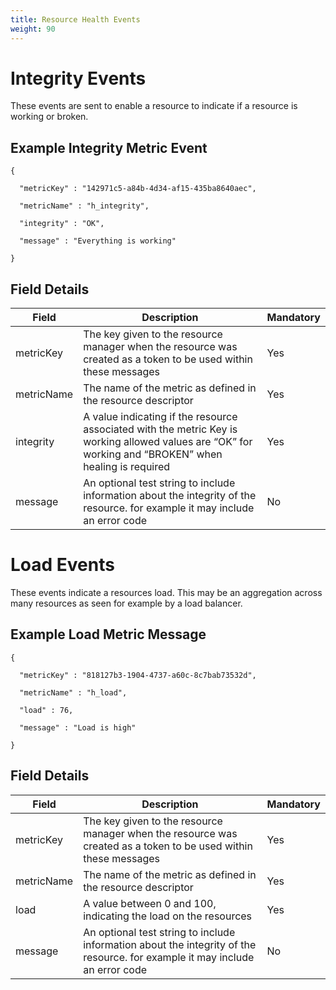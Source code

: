 ```yaml
---
title: Resource Health Events
weight: 90
---
```



# Integrity Events

These events are sent to enable a resource to indicate if a resource is working or broken.

## Example Integrity Metric Event

```
{

  "metricKey" : "142971c5-a84b-4d34-af15-435ba8640aec",

  "metricName" : "h_integrity",

  "integrity" : "OK",

  "message" : "Everything is working"

}
```

## Field Details

| **Field**  | **Description**                                              | **Mandatory** |
| ---------- | ------------------------------------------------------------ | ------------- |
| metricKey  | The key given to the   resource manager when the resource was created as a token to be used within   these messages | Yes           |
| metricName | The name of the metric   as defined in the resource descriptor | Yes           |
| integrity  | A value indicating if the   resource associated with the metric Key is working allowed values are “OK”   for working and “BROKEN” when healing is required | Yes           |
| message    | An optional test string   to include information about the integrity of the resource.  for example it may include an error code | No            |

  

# Load Events

These events indicate a resources load.  This may be an aggregation across many resources as seen for example by a load balancer.  

## Example Load Metric Message

```
{

  "metricKey" : "818127b3-1904-4737-a60c-8c7bab73532d",

  "metricName" : "h_load",

  "load" : 76,

  "message" : "Load is high"

}
```

## Field Details

| **Field**  | **Description**                                              | **Mandatory** |
| ---------- | ------------------------------------------------------------ | ------------- |
| metricKey  | The key given to the   resource manager when the resource was created as a token to be used within   these messages | Yes           |
| metricName | The name of the metric   as defined in the resource descriptor | Yes           |
| load       | A value between 0 and   100, indicating the load on the resources | Yes           |
| message    | An optional test string   to include information about the integrity of the resource.  for example it may include an error code | No            |

 


 